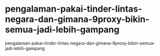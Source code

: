 # pengalaman-pakai-tinder-lintas-negara-dan-gimana-9proxy-bikin-semua-jadi-lebih-gampang
pengalaman-pakai-tinder-lintas-negara-dan-gimana-9proxy-bikin-semua-jadi-lebih-gampang
